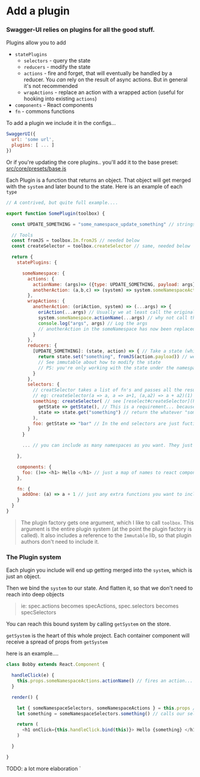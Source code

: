 # Add a plugin

### Swagger-UI relies on plugins for all the good stuff.

Plugins allow you to add
- `statePlugins`
  - `selectors` - query the state
  - `reducers` - modify the state
  - `actions` - fire and forget, that will eventually be handled by a reducer. You *can* rely on the result of async actions. But in general it's not recommended
  - `wrapActions` - replace an action with a wrapped action (useful for hooking into existing `actions`)
- `components` - React components
- `fn` - commons functions

To add a plugin we include it in the configs...

```js
SwaggerUI({
  url: 'some url',
  plugins: [ ... ]
})
```

Or if you're updating the core plugins.. you'll add it to the base preset: [src/core/presets/base.js](https://github.com/swagger-api/swagger-ui/blob/master/src/core/presets/base.js)

Each Plugin is a function that returns an object. That object will get merged with the `system` and later bound to the state.
Here is an example of each `type`

```js
// A contrived, but quite full example....

export function SomePlugin(toolbox) {

  const UPDATE_SOMETHING = "some_namespace_update_something" // strings just need to be uniuqe... see below

  // Tools
  const fromJS = toolbox.Im.fromJS // needed below
  const createSelector = toolbox.createSelector // same, needed below

  return {
    statePlugins: {

      someNamespace: {
        actions: {
          actionName: (args)=> ({type: UPDATE_SOMETHING, payload: args}), // Synchronous action must return an object for the reducer to handle
          anotherAction: (a,b,c) => (system) => system.someNamespaceActions.actionName(a || b) // Asynchronous actions must return a function. The function gets the whole system, and can call other actions (based on state if needed)
        },
        wrapActions: {
          anotherAction: (oriAction, system) => (...args) => {
            oriAction(...args) // Usually we at least call the original action
            system.someNamespace.actionName(...args) // why not call this?
            console.log("args", args) // Log the args
            // anotherAction in the someNamespace has now been replaced with the this function
          }
        },
        reducers: {
          [UPDATE_SOMETHING]: (state, action) => { // Take a state (which is immutable) and an action (see synchronous actions) and return a new state
            return state.set("something", fromJS(action.payload)) // we're updating the Immutable state object... we need to convert vanilla objects into an immutable type (fromJS)
            // See immutable about how to modify the state
            // PS: you're only working with the state under the namespace, in this case "someNamespace". So you can do what you want, without worrying about /other/ namespaces
          }
        },
        selectors: {
          // creatSelector takes a list of fn's and passes all the results to the last fn.
          // eg: createSelector(a => a, a => a+1, (a,a2) => a + a2)(1) // = 3
          something: createSelector( // see [reselect#createSelector](https://github.com/reactjs/reselect#createselectorinputselectors--inputselectors-resultfunc)
            getState => getState(), // This is a requirement... because we `bind` selectors, we don't want to bind to any particular state (which is an immutable value) so we bind to a function, which returns the current state
            state => state.get("something") // return the whatever "something" points to
          ),
          foo: getState => "bar" // In the end selectors are just fuctions that we pass getState to
        }
      }

      ... // you can include as many namespaces as you want. They just get merged into the 'system'

    },

    components: {
      foo: ()=> <h1> Hello </h1> // just a map of names to react components, naturally you'd want to import a fuller react component
    },

    fn: {
      addOne: (a) => a + 1 // just any extra functions you want to include
    }
  }
}
```

>The plugin factory gets one argument, which I like to call `toolbox`.
This argument is the entire plugin system (at the point the plugin factory is called). It also includes a reference to the `Immutable` lib, so that plugin authors don't need to include it.


### The Plugin system

Each plugin you include will end up getting merged into the `system`, which is just an object.

Then we bind the `system` to our state. And flatten it, so that we don't need to reach into deep objects

> ie: spec.actions becomes specActions, spec.selectors becomes specSelectors

You can reach this bound system by calling `getSystem` on the store.

`getSystem` is the heart of this whole project. Each container component will receive a spread of props from `getSystem`

here is an example....
```js
class Bobby extends React.Component {

  handleClick(e) {
    this.props.someNamespaceActions.actionName() // fires an action... which the reducer will *eventually* see
  }

  render() {

    let { someNamespaceSelectors, someNamespaceActions } = this.props // this.props has the whole state spread
    let something = someNamespaceSelectors.something() // calls our selector, which returns some state (either an immutable object or value)

    return (
      <h1 onClick={this.handleClick.bind(this)}> Hello {something} </h1> // render the contents
    )

  }

}
```

TODO: a lot more elaboration
`

